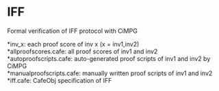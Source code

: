 # IFF
Formal verification of IFF protocol with CiMPG  
  
*inv_x: each proof score of inv x (x = inv1,inv2)  
*allproofscores.cafe: all proof scores of inv1 and inv2  
*autoproofscripts.cafe: auto-generated proof scripts of inv1 and inv2 by CiMPG  
*manualproofscripts.cafe: manually written proof scripts of inv1 and inv2  
*iff.cafe: CafeObj specification of IFF  
